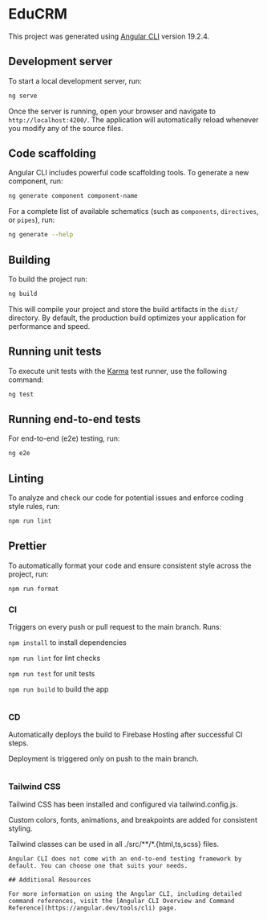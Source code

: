 # EduCRM

This project was generated using [Angular CLI](https://github.com/angular/angular-cli) version 19.2.4.

## Development server

To start a local development server, run:

```bash
ng serve
```

Once the server is running, open your browser and navigate to `http://localhost:4200/`. The application will automatically reload whenever you modify any of the source files.

## Code scaffolding

Angular CLI includes powerful code scaffolding tools. To generate a new component, run:

```bash
ng generate component component-name
```

For a complete list of available schematics (such as `components`, `directives`, or `pipes`), run:

```bash
ng generate --help
```

## Building

To build the project run:

```bash
ng build
```

This will compile your project and store the build artifacts in the `dist/` directory. By default, the production build optimizes your application for performance and speed.

## Running unit tests

To execute unit tests with the [Karma](https://karma-runner.github.io) test runner, use the following command:

```bash
ng test
```

## Running end-to-end tests

For end-to-end (e2e) testing, run:

```bash
ng e2e
```

## Linting

To analyze and check our code for potential issues and enforce coding style rules, run:

```bash
npm run lint

```

## Prettier

To automatically format your code and ensure consistent style across the project, run:

```bash
npm run format

```
### CI
Triggers on every push or pull request to the main branch.
Runs:

`npm install` to install dependencies

`npm run lint` for lint checks

`npm run test` for unit tests

`npm run build` to build the app

```
```
### CD
Automatically deploys the build to Firebase Hosting after successful CI steps.

Deployment is triggered only on push to the main branch.

```

```
### Tailwind CSS
Tailwind CSS has been installed and configured via tailwind.config.js.

Custom colors, fonts, animations, and breakpoints are added for consistent styling.

Tailwind classes can be used in all ./src/**/*.{html,ts,scss} files.

```
Angular CLI does not come with an end-to-end testing framework by default. You can choose one that suits your needs.

## Additional Resources

For more information on using the Angular CLI, including detailed command references, visit the [Angular CLI Overview and Command Reference](https://angular.dev/tools/cli) page.

